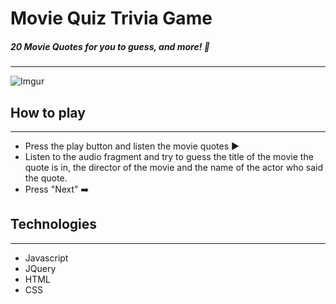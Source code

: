# Movie Quiz Trivia Game 

#####  20 Movie Quotes for you to guess, and more! :cinema:

---

![Imgur](https://i.imgur.com/mjzlL0B.png)

## How to play
---
- Press the play button and listen the movie quotes  :arrow_forward:
- Listen to the audio fragment and try to guess the title of the movie the quote is in, the director of the movie and the name of the actor who said the quote. 
- Press "Next" :arrow_right:

## Technologies
---
- Javascript
- JQuery
- HTML
- CSS
